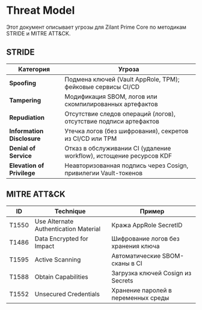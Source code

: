# Threat Model

Этот документ описывает угрозы для Zilant Prime Core по методикам STRIDE и MITRE ATT&CK.

## STRIDE

| Категория           | Угроза                                                                 |
|---------------------|------------------------------------------------------------------------|
| **Spoofing**        | Подмена ключей (Vault AppRole, TPM); фейковые сервисы CI/CD            |
| **Tampering**       | Модификация SBOM, логов или скомпилированных артефактов                |
| **Repudiation**     | Отсутствие следов операций (логов), отсутствие подписи артефактов      |
| **Information Disclosure** | Утечка логов (без шифрования), секретов из CI/CD или TPM             |
| **Denial of Service** | Отказ в обслуживании CI (удаление workflow), истощение ресурсов KDF     |
| **Elevation of Privilege** | Неавторизованная подпись через Cosign, привилегии Vault-токенов        |

## MITRE ATT&CK

| ID       | Technique                          | Пример                                |
|----------|------------------------------------|---------------------------------------|
| T1550    | Use Alternate Authentication Material | Кража AppRole SecretID                |
| T1486    | Data Encrypted for Impact          | Шифрование логов без хранения ключа   |
| T1595    | Active Scanning                    | Автоматические SBOM-сканы в CI        |
| T1588    | Obtain Capabilities                | Загрузка ключей Cosign из Secrets     |
| T1552    | Unsecured Credentials              | Хранение паролей в переменных среды   |

